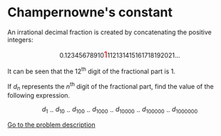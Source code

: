 Champernowne's constant
=======================

<p>An irrational decimal fraction is created by concatenating the positive integers:</p>
<p style='text-align:center;'>0.12345678910<span style='color:#dd0000;font-size:14pt;'>1</span>112131415161718192021...</p>
<p>It can be seen that the 12<sup>th</sup> digit of the fractional part is 1.</p>
<p>If <i>d</i><sub><i>n</i></sub> represents the <i>n</i><sup>th</sup> digit of the fractional part, find the value of the following expression.</p>
<p style='text-align:center;'><i>d</i><sub>1</sub> <img src='images/symbol_times.gif' width='9' height='9' alt='&times;' border='0' style='vertical-align:middle;' /> <i>d</i><sub>10</sub> <img src='images/symbol_times.gif' width='9' height='9' alt='&times;' border='0' style='vertical-align:middle;' /> <i>d</i><sub>100</sub> <img src='images/symbol_times.gif' width='9' height='9' alt='&times;' border='0' style='vertical-align:middle;' /> <i>d</i><sub>1000</sub> <img src='images/symbol_times.gif' width='9' height='9' alt='&times;' border='0' style='vertical-align:middle;' /> <i>d</i><sub>10000</sub> <img src='images/symbol_times.gif' width='9' height='9' alt='&times;' border='0' style='vertical-align:middle;' /> <i>d</i><sub>100000</sub> <img src='images/symbol_times.gif' width='9' height='9' alt='&times;' border='0' style='vertical-align:middle;' /> <i>d</i><sub>1000000</sub></p>



[Go to the problem description](http://projecteuler.net/problem=40)
